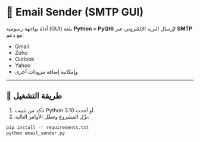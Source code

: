 
# 📧 Email Sender (SMTP GUI)

أداة بواجهة رسومية (GUI) بلغة **Python + PyQt6** لإرسال البريد الإلكتروني عبر **SMTP** مع دعم:
- Gmail
- Zoho
- Outlook
- Yahoo
- وإمكانية إضافة مزودات أخرى

---

## 🚀 طريقة التشغيل

1. تأكد من تثبيت Python 3.10 أو أحدث.
2. نزّل المشروع وشغّل الأوامر التالية:

```bash
pip install -r requirements.txt
python email_sender.py
